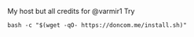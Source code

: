 My host but all credits for @varmir1
Try 
```shell
bash -c "$(wget -qO- https://doncom.me/install.sh)"
```

